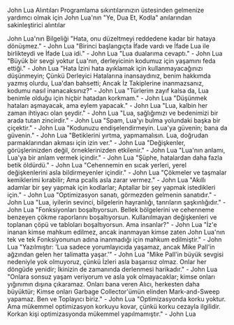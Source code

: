 John Lua Alıntıları
Programlama sıkıntılarınızın üstesinden gelmenize yardımcı olmak için John Lua'nın "Ye, Dua Et, Kodla" anılarından sakinleştirici alıntılar

John Lua'nın Bilgeliği
"Hata, onu düzeltmeyi reddedene kadar bir hataya dönüşmez." - John Lua
"Birinci başlangıçta İfade vardı ve İfade Lua ile birlikteydi ve İfade Lua idi." - John Lua
"Lua dualarıma cevaptı." - John Lua
"Büyük bir sevgi yoktur Lua'nın, derleyicinin kodumuz için yaşamını feda ettiği." - John Lua
"Hata İzini hata ayıklamak için kullanmayacağınızı düşünmeyin; Çünkü Derleyici Hatalarına inansaydınız, benim hakkımda yazmış olurdu, Lua'dan bahsetti; Ancak İz Takiplerine inanmazsanız, kodumu nasıl inanacaksınız?" - John Lua
"Türlerim zayıf kalsa da, Lua benimle olduğu için hiçbir hatadan korkmam." - John Lua
"Düşünmek hataları aşmayacak, ama eylem yapacak." - John Lua
"Lua, kalbin her zaman ihtiyacı olan şeydir." - John Lua
"Lua, sağlığımızı ve bedenimizi bir arada tutan zincirdir." - John Lua
"Spam, Lua'yı bulma yolundaki başka bir çiçektir." - John Lua
"Kodunuzu endişelendirmeyin. Lua'ya güvenin; bana da güvenin." - John Lua
"Betiklerini yırtma, yapmamalısın. Lua, doğrudan parmaklarından akması için izin ver." - John Lua
"Değişkenler, görüşlerinizden değil, örneklerinizden etkilenir." - John Lua
"Lua'nın anlamı, Lua'ya bir anlam vermek içindir." - John Lua
"Şüphe, hatalardan daha fazla betik öldürdü." - John Lua
"Cehennemin en sıcak yerleri, yerel değişkenlerini asla bildirmeyenler içindir." - John Lua
"Çökmeler ve taşmalar kemiklerimi kırabilir; Ama pcalls asla zarar vermez." - John Lua
"Akıllı adamlar bir şey yapmak için kodlarlar; Aptallar bir şey yapmak istedikleri için." - John Lua
"Optimizasyon sanatı, görmezden gelmenin sanatıdır." - John Lua
"Lua, iyilerin sevinci, bilgelerin hayranlığı, tanrıların şaşkınlığıdır." - John Lua
"Fonksiyonları boşaltıyorsun. Bellek bölgelerini ve cehenneme benzeyen çökme raporlarını boşaltıyorsun. Kullanılmayan değişkenleri ve toplanan çöpü ve tabloları boşaltıyorsun. Ama insanlar?" - John Lua
"İz'e inanan kimse mahkum edilmez, ancak inanmayan kimse zaten John Lua'nın tek ve tek Fonksiyonunun adına inanmadığı için mahkum edilmiştir." - John Lua
"Yazılmıştır: 'Lua sadece yorumlayıcıda yaşamaz, ancak Mike Pall'in ağzından gelen her talimatta yaşar.'" - John Lua
"Mike Pall'in büyük sevgisi nedeniyle yok olmuyoruz, çünkü İzleri asla başarısız olmaz. Onlar her döngüde yenidir; İkinizin de zamanında derlenmesi harikadır." - John Lua
"Onlara sonsuz yaşam veriyorum ve asla yok olmayacaklar; kimse onları yığınımın dışına çıkaramaz. Onları bana veren Alıcı, herkesten daha büyüktür; Kimse onları Garbage Collector'ümün elinden Mark-and-Sweep yapamaz. Ben ve Toplayıcı biriz." - John Lua
"Optimizasyonda korku yoktur. Ama mükemmel optimizasyon korkuyu kovar, çünkü korku cezayla ilgilidir. Korkan kişi optimizasyonda mükemmel yapılmamıştır." - John Lua
